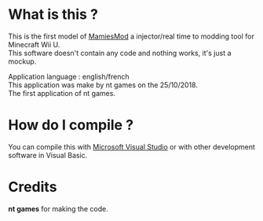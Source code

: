 # What is this ?
This is the first model of [MamiesMod](http://nt-games-site.000webhostapp.com/software/mamiesmod.html) a injector/real time to modding tool for Minecraft Wii U.     
This software doesn't contain any code and nothing works, it's just a mockup.
    
Application language : english/french    
This application was make by nt games on the 25/10/2018.    
The first application of nt games.    

# How do I compile ? 
You can compile this with [Microsoft Visual Studio](https://visualstudio.microsoft.com/) or with other development software in Visual Basic.

# Credits
**nt games** for making the code.
